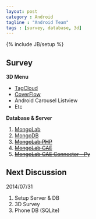 ```yaml
---
layout: post
category : Android
tagline : "Android Team"
tags : [survey, database, 3d]
---
```

{% include JB/setup %}

## Survey

**3D Menu**

* [TagCloud](https://sites.google.com/site/tagindemo/TagCloud)
* [CoverFlow](http://my.oschina.net/liux/blog/41925)
* Android Carousel Listview
* Etc

**Database & Server**

1. [MongoLab](https://mongolab.com/)
2. [MongoDB](http://docs.mongodb.org/manual/tutorial/install-mongodb-on-windows/)
3. <del>[MongoLab PHP](http://php.net/manual/en/class.mongodb.php)</del>
4. <del>[MongoLab GAE](http://stackoverflow.com/questions/4263395/any-one-tried-mongodb-on-google-app-engine)</del>
5. <del>[MongoLab GAE Connector - Py](https://github.com/mdirolf/mongo-appengine-connector)</del>



## Next Discussion
2014/07/31
1. Setup Server & DB
2. 3D Survey
3. Phone DB (SQLite)
